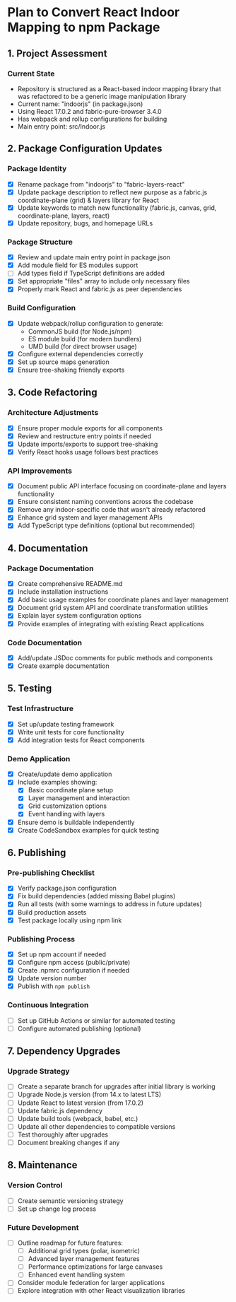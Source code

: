 # Plan to Convert React Indoor Mapping to npm Package

## 1. Project Assessment

### Current State
- Repository is structured as a React-based indoor mapping library that was refactored to be a generic image manipulation library
- Current name: "indoorjs" (in package.json)
- Using React 17.0.2 and fabric-pure-browser 3.4.0
- Has webpack and rollup configurations for building
- Main entry point: src/Indoor.js

## 2. Package Configuration Updates

### Package Identity
- [x] Rename package from "indoorjs" to "fabric-layers-react"
- [x] Update package description to reflect new purpose as a fabric.js coordinate-plane (grid) & layers library for React
- [x] Update keywords to match new functionality (fabric.js, canvas, grid, coordinate-plane, layers, react)
- [x] Update repository, bugs, and homepage URLs

### Package Structure
- [x] Review and update main entry point in package.json
- [x] Add module field for ES modules support
- [ ] Add types field if TypeScript definitions are added
- [x] Set appropriate "files" array to include only necessary files
- [x] Properly mark React and fabric.js as peer dependencies

### Build Configuration
- [x] Update webpack/rollup configuration to generate:
  - CommonJS build (for Node.js/npm)
  - ES module build (for modern bundlers)
  - UMD build (for direct browser usage)
- [x] Configure external dependencies correctly
- [x] Set up source maps generation
- [x] Ensure tree-shaking friendly exports

## 3. Code Refactoring

### Architecture Adjustments
- [x] Ensure proper module exports for all components
- [x] Review and restructure entry points if needed
- [x] Update imports/exports to support tree-shaking
- [x] Verify React hooks usage follows best practices

### API Improvements
- [x] Document public API interface focusing on coordinate-plane and layers functionality
- [x] Ensure consistent naming conventions across the codebase
- [x] Remove any indoor-specific code that wasn't already refactored
- [x] Enhance grid system and layer management APIs
- [x] Add TypeScript type definitions (optional but recommended)

## 4. Documentation

### Package Documentation
- [x] Create comprehensive README.md
- [x] Include installation instructions
- [x] Add basic usage examples for coordinate planes and layer management
- [x] Document grid system API and coordinate transformation utilities
- [x] Explain layer system configuration options
- [x] Provide examples of integrating with existing React applications

### Code Documentation
- [x] Add/update JSDoc comments for public methods and components
- [x] Create example documentation

## 5. Testing

### Test Infrastructure
- [x] Set up/update testing framework
- [x] Write unit tests for core functionality
- [x] Add integration tests for React components

### Demo Application
- [x] Create/update demo application
- [x] Include examples showing:
  - [x] Basic coordinate plane setup
  - [x] Layer management and interaction
  - [x] Grid customization options
  - [x] Event handling with layers
- [x] Ensure demo is buildable independently
- [x] Create CodeSandbox examples for quick testing

## 6. Publishing

###  Pre-publishing Checklist
- [x] Verify package.json configuration
- [x] Fix build dependencies (added missing Babel plugins)
- [x] Run all tests (with some warnings to address in future updates)
- [x] Build production assets
- [x] Test package locally using npm link

### Publishing Process
- [x] Set up npm account if needed
- [x] Configure npm access (public/private)
- [x] Create .npmrc configuration if needed
- [x] Update version number
- [x] Publish with `npm publish`

### Continuous Integration
- [ ] Set up GitHub Actions or similar for automated testing
- [ ] Configure automated publishing (optional)

## 7. Dependency Upgrades

### Upgrade Strategy
- [ ] Create a separate branch for upgrades after initial library is working
- [ ] Upgrade Node.js version (from 14.x to latest LTS)
- [ ] Update React to latest version (from 17.0.2)
- [ ] Update fabric.js dependency
- [ ] Update build tools (webpack, babel, etc.)
- [ ] Update all other dependencies to compatible versions
- [ ] Test thoroughly after upgrades
- [ ] Document breaking changes if any

## 8. Maintenance

### Version Control
- [ ] Create semantic versioning strategy
- [ ] Set up change log process

### Future Development
- [ ] Outline roadmap for future features:
  - [ ] Additional grid types (polar, isometric)
  - [ ] Advanced layer management features
  - [ ] Performance optimizations for large canvases
  - [ ] Enhanced event handling system
- [ ] Consider module federation for larger applications
- [ ] Explore integration with other React visualization libraries
